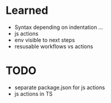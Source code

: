 # Learned

- Syntax depending on indentation ...
- js actions
- env visible to next steps
- resusable workflows vs actions

# TODO

- separate package.json for js actions
- js actions in TS

